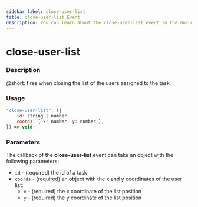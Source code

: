 ```yaml
---
sidebar_label: close-user-list
title: close-user-list Event
description: You can learn about the close-user-list event in the documentation of the DHTMLX JavaScript To Do List library. Browse developer guides and API reference, try out code examples and live demos, and download a free 30-day evaluation version of DHTMLX To Do List.
---
```


# close-user-list

### Description

@short: fires when closing the list of the users assigned to the task

### Usage

~~~js
"close-user-list": ({
    id: string | number,
    coords: { x: number, y: number },
}) => void;
~~~

### Parameters

The callback of the **close-user-list** event can take an object with the following parameters:

- `id` - (required) the id of a task
- `coords` - (required) an object with the x and y coordinates of the user list:
    - `x` - (required) the x coordinate of the list position
    - `y` - (required) the y coordinate of the list position 